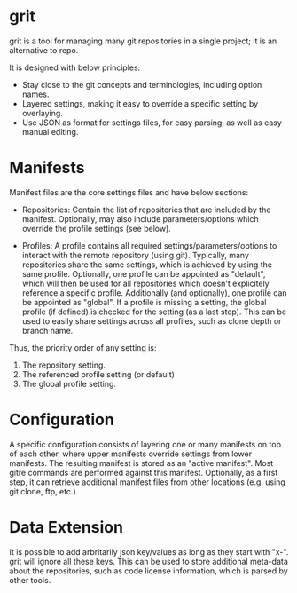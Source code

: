 # grit
grit is a tool for managing many git repositories in a single project; it is an alternative to repo.

It is designed with below principles:
* Stay close to the git concepts and terminologies, including option names.
* Layered settings, making it easy to override a specific setting by overlaying.
* Use JSON as format for settings files, for easy parsing, as well as easy manual editing.

# Manifests
Manifest files are the core settings files and have below sections:
* Repositories: Contain the list of repositories that are included by the manifest. Optionally, may also include parameters/options which override the profile settings (see below).

* Profiles: A profile contains all required settings/parameters/options to interact with the remote repository (using git). Typically, many repositories share the same settings, which is achieved by using the same profile. Optionally, one profile can be appointed as "default", which will then be used for all repositories which doesn't explicitely reference a specific profile.
Additionally (and optionally), one profile can be appointed as "global". If a profile is missing a setting, the global profile (if defined) is checked for the setting (as a last step).
This can be used to easily share settings across all profiles, such as clone depth or branch name.

Thus, the priority order of any setting is:
1. The repository setting.
2. The referenced profile setting (or default)
3. The global profile setting.

# Configuration
A specific configuration consists of layering one or many manifests on top of each other, where upper manifests override settings from lower manifests. The resulting manifest is stored as an "active manifest". Most gitre commands are performed against this manifest.
Optionally, as a first step, it can retrieve additional manifest files from other locations (e.g. using git clone, ftp, etc.).

# Data Extension
It is possible to add arbritarily json key/values as long as they start with "x-". grit will ignore all these keys. This can be used to store additional meta-data about the repositories, such as code license information, which is parsed by other tools.
